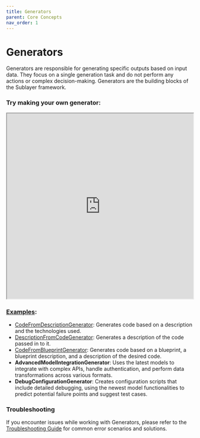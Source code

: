 ```yaml
---
title: Generators
parent: Core Concepts
nav_order: 1
---
```


# Generators

Generators are responsible for generating specific outputs based on input data. They focus on a single generation task and do not perform any actions or complex decision-making. Generators are the building blocks of the Sublayer framework.

### Try making your own generator:

<iframe src="https://blueprints.sublayer.com/interactive-code-generator/sublayer-generators?example=true" width="100%" height="500px"></iframe>

### [Examples](https://github.com/sublayerapp/sublayer/tree/main/examples):

* [CodeFromDescriptionGenerator](https://github.com/sublayerapp/sublayer/blob/main/examples/code\_from\_description\_generator.rb): Generates code based on a description and the technologies used.
* [DescriptionFromCodeGenerator](https://github.com/sublayerapp/sublayer/blob/main/examples/description\_from\_code\_generator.rb): Generates a description of the code passed in to it.
* [CodeFromBlueprintGenerator](https://github.com/sublayerapp/sublayer/blob/main/examples/code\_from\_blueprint\_generator.rb): Generates code based on a blueprint, a blueprint description, and a description of the desired code.
* **AdvancedModelIntegrationGenerator**: Uses the latest models to integrate with complex APIs, handle authentication, and perform data transformations across various formats.
* **DebugConfigurationGenerator**: Creates configuration scripts that include detailed debugging, using the newest model functionalities to predict potential failure points and suggest test cases.

### Troubleshooting

If you encounter issues while working with Generators, please refer to the [Troubleshooting Guide](../troubleshooting.md) for common error scenarios and solutions.
